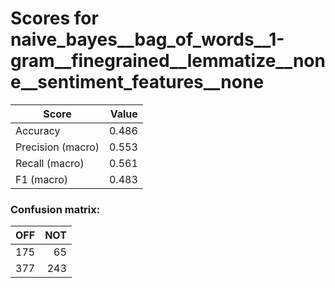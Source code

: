 # Scores for naive_bayes__bag_of_words__1-gram__finegrained__lemmatize__none__sentiment_features__none
|      Score      |Value|
|-----------------|----:|
|Accuracy         |0.486|
|Precision (macro)|0.553|
|Recall (macro)   |0.561|
|F1 (macro)       |0.483|

### Confusion matrix:
|OFF|NOT|
|--:|--:|
|175| 65|
|377|243|
